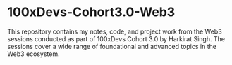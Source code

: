 # 100xDevs-Cohort3.0-Web3
This repository contains my notes, code, and project work from the Web3 sessions conducted as part of 100xDevs Cohort 3.0 by Harkirat Singh. The sessions cover a wide range of foundational and advanced topics in the Web3 ecosystem.

